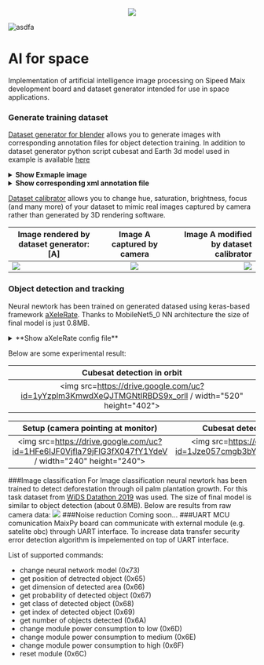 <div style="text-align:center"><img src=https://drive.google.com/uc?id=1ESDZn7xXU-BxeDaWwSYVPdHERqm8WZ6e /></div>

![asdfa](https://img.shields.io/github/release/pandao/editor.md.svg)
# AI for space
Implementation of artificial intelligence image processing on Sipeed Maix development board and dataset generator intended for use in space applications.
### Generate training dataset
[Dataset generator for blender]() allows you to generate images with corresponding annotation files for object detection training. In addition to dataset generator python script cubesat and Earth 3d model used in example is available [here](https://drive.google.com/file/d/1Qk3qYjgNaC1pGa7IhwhDjou38zbyEGih/view?usp=sharing)

<details><summary><b>Show Exmaple image</b></summary>
	
<div style="text-align:center"><img src=https://drive.google.com/uc?id=1eM-nqmNBr69SQu6ntxc427t7TKHYRyhM /></div>
</details>
<details><summary><b>Show corresponding xml annotation file</b></summary>
<pre>

```xml
<annotation verified="yes">
	<folder>imgs</folder>
	<filename>0131.jpg</filename>
	<path>cubesat_detector/imgs</path>
	<source>
		<database>rendered</database>
	</source>
	<size>
		<width>320</width>
		<height>240</height>
		<deph>3</deph>
	</size>
	<segmented>0</segmented>
	<object>
		<name>sat</name>
		<pose>Unspecified</pose>
		<truncated>0</truncated>
		<difficult>0</difficult>
		<bndbox>
			<xmin>125</xmin>
			<ymin>49</ymin>
			<xmax>259</xmax>
			<ymax>177</ymax>
		</bndbox>
	</object>
</annotation>
```
</details>

<pb></pb>
[Dataset calibrator]() allows you to change hue, saturation, brightness, focus (and many more) of your dataset to mimic real images captured by camera rather than generated by 3D rendering software.

| Image rendered by dataset generator: [A] | Image A captured by camera | Image A modified by dataset calibrator |
| ------------- |:-------------:| -----:|
|![](https://drive.google.com/uc?id=10Nyu9dvQ_0lsK-NU8srkLg5okPTK_Gly)|![](https://drive.google.com/uc?id=1BVCvRmP7iAEkJ2azVaCL0TaikK6PAlZG)|![](https://drive.google.com/uc?id=1mS8IPRJQrM6Ho7R5zZ_s1JX_Eufm6DYP)|
### Object detection and tracking
Neural newtork has been trained on generated datased using keras-based framework [aXeleRate](https://github.com/AIWintermuteAI/aXeleRate).  Thanks to MobileNet5_0 NN architecture the size of final model is just 0.8MB.

<details><summary>**Show aXeleRate  config file**</summary>
<pre>
```
config = {
        "model":{
            "type":                 "Detector",
            "architecture":         "MobileNet5_0",
            "input_size":           224,
            "anchors":              [0.57273, 0.677385, 1.87446, 2.06253, 3.33843, 5.47434, 7.88282, 3.52778, 9.77052, 9.16828],
           "labels":               ["sat"],
            "coord_scale" : 		1.0,
            "class_scale" : 		1.0,
            "object_scale" : 		5.0,
            "no_object_scale" : 	1.0
        },
        "weights" : {
            #"full":   				"/content/dubesat_detector.h5",
            "full":   				"",
            "backend":   		    "imagenet"
        },
        "train" : {
            "actual_epoch":         150,
            "train_image_folder":   "cubesat_detector/imgs",
            "train_annot_folder":   "cubesat_detector/anns",
            "train_times":          1,
            "valid_image_folder":   "cubesat_detector/imgs_validation",
            "valid_annot_folder":   "cubesat_detector/anns_validation",
            "valid_times":          1,
            "valid_metric":         "mAP",
            "batch_size":           15,
            "learning_rate":        1e-4,
            "saved_folder":   		F"/content/drive/My Drive/pascal20_detection",
            "first_trainable_layer": "",
            "augumentation":				True,
            "is_only_detect" : 		False
        },
        "converter" : {
            "type":   				["k210"]
        }
    }
```
</pre>
</details>

Below are some experimental result:

| Cubesat detection in orbit |
| ------------- | 
|<div style="text-align:center"><img src=https://drive.google.com/uc?id=1yYzplm3KmwdXeQJTMGNtIRBDS9x_orll / width="520" height="402"></div> |

| Setup (camera pointing at monitor)| Cubesat detection from camera|
| ------------- | ------------- |
|<div style="text-align:center"><img src=https://drive.google.com/uc?id=1HFe6IJF0Vjfla79jFlG3fX047fY1YdeV / width="240" height="240"></div> |<div style="text-align:center"><img src=https://drive.google.com/uc?id=1Jze057cmgb3bYsLqoTSnbQ_aKM7pEJWT /> |

###Image classification
For Image classification neural newtork has been trained to detect deforestation through oil palm plantation growth. For this task dataset from [WiDS Datathon 2019](https://www.kaggle.com/c/widsdatathon2019/overview) was used. The size of final model is similar to object detection (about 0.8MB).
Below are results from raw camera data:
![](https://drive.google.com/uc?id=1K1N7CGnCnQSHTUkumZ_dLRZ-IYS3W-Fk)
###Noise reduction
Coming soon...
###UART MCU comunication
MaixPy board can communicate with external module (e.g. satelite obc) through UART interface. To increase data transfer security error detection algorithm is impelemented on top of UART interface.

List of supported commands:
- change neural network model (0x73)
- get position of detrected object (0x65)
- get dimension of detected area (0x66)
- get probability of detected object (0x67)
- get class of detected object (0x68)
- get  index of detected object (0x69)
- get number of objects detected (0x6A)
- change module power consumption to low (0x6D)
- change module power consumption to medium (0x6E)
- change module power consumption to high (0x6F)
- reset module (0x6C)


